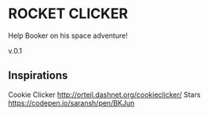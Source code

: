 ROCKET CLICKER
==============

Help Booker on his space adventure!

v.0.1

Inspirations
------------

Cookie Clicker http://orteil.dashnet.org/cookieclicker/
Stars https://codepen.io/saransh/pen/BKJun
